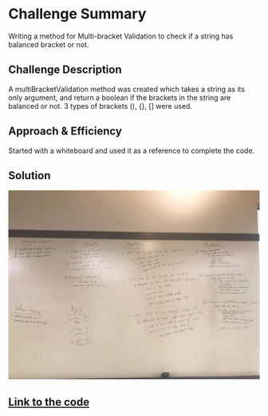 # Challenge Summary
Writing a method for Multi-bracket Validation to check if a string has balanced bracket or not.

## Challenge Description
A multiBracketValidation method was created which takes a string as its only argument, and return a boolean if 
the brackets in the string are balanced or not. 3 types of brackets (), {}, [] were used.

## Approach & Efficiency
Started with a whiteboard and used it as a reference to complete the code.

## Solution
![Whiteboard](https://github.com/kushshrestha01/data-structures-and-algorithms/blob/master/assets/linked_list.jpeg) <br/>

## [Link to the code](https://github.com/kushshrestha01/data-structures-and-algorithms/blob/master/401-code-challenges/src/main/java/linkedList/LinkedList.java)

